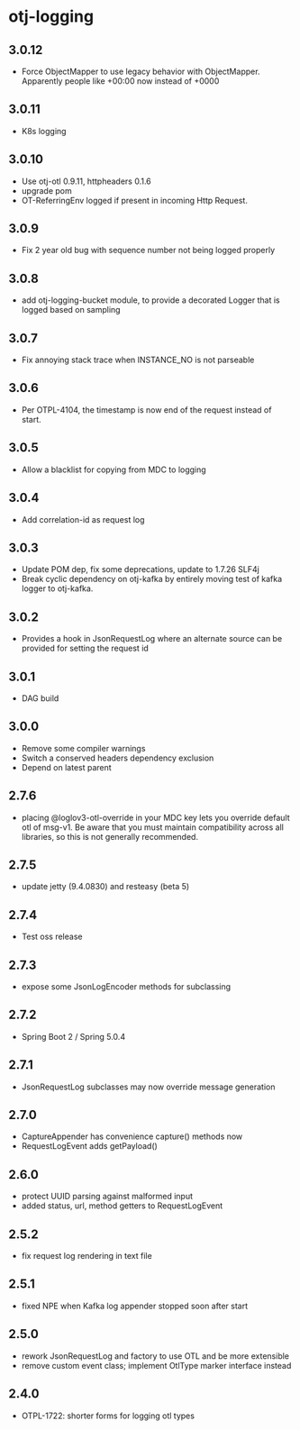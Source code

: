otj-logging
===========

3.0.12
-----
* Force ObjectMapper to use legacy behavior with ObjectMapper.
Apparently people like +00:00 now instead of +0000

3.0.11
------
* K8s logging

3.0.10
----
* Use otj-otl 0.9.11, httpheaders 0.1.6
* upgrade pom
* OT-ReferringEnv logged if present in incoming Http Request.

3.0.9
-----
* Fix 2 year old bug with sequence number not being logged properly

3.0.8
-----
* add otj-logging-bucket module, to provide a decorated Logger that is logged based on sampling

3.0.7
-----
* Fix annoying stack trace when INSTANCE_NO is not parseable

3.0.6
-----
* Per OTPL-4104, the timestamp is now end of the request instead of start.

3.0.5
-----
* Allow a blacklist for copying from MDC to logging

3.0.4
-----
* Add correlation-id as request log

3.0.3
------
* Update POM dep, fix some deprecations, update to 1.7.26 SLF4j
* Break cyclic dependency on otj-kafka by entirely moving test of kafka logger to otj-kafka.

3.0.2
-----
* Provides a hook in JsonRequestLog where an alternate source can be provided for setting the request id

3.0.1
-----
* DAG build

3.0.0
-----
* Remove some compiler warnings
* Switch a conserved headers dependency exclusion
* Depend on latest parent

2.7.6
----
* placing @loglov3-otl-override in your MDC key lets you override default otl of msg-v1.
Be aware that you must maintain compatibility across all libraries, so this is not generally recommended.

2.7.5
-----
* update jetty (9.4.0830) and resteasy (beta 5)

2.7.4
-----
* Test oss release

2.7.3
-----
* expose some JsonLogEncoder methods for subclassing

2.7.2
-----
* Spring Boot 2 / Spring 5.0.4

2.7.1
-----

* JsonRequestLog subclasses may now override message generation

2.7.0
-----

* CaptureAppender has convenience capture() methods now
* RequestLogEvent adds getPayload()

2.6.0
-----

* protect UUID parsing against malformed input
* added status, url, method getters to RequestLogEvent

2.5.2
-----

* fix request log rendering in text file

2.5.1
-----

* fixed NPE when Kafka log appender stopped soon after start

2.5.0
-----

* rework JsonRequestLog and factory to use OTL and be more extensible
* remove custom event class; implement OtlType marker interface instead

2.4.0
-----

* OTPL-1722: shorter forms for logging otl types
